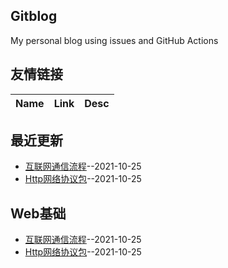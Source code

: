## Gitblog
My personal blog using issues and GitHub Actions
## 友情链接
| Name | Link | Desc | 
 | ---- | ---- | ---- |
## 最近更新
- [互联网通信流程](https://github.com/Type-Gao/blog/issues/2)--2021-10-25
- [Http网络协议包](https://github.com/Type-Gao/blog/issues/1)--2021-10-25
## Web基础
- [互联网通信流程](https://github.com/Type-Gao/blog/issues/2)--2021-10-25
- [Http网络协议包](https://github.com/Type-Gao/blog/issues/1)--2021-10-25
